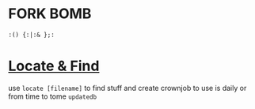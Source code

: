 # FORK BOMB

`:() {:|:& };:`

# [Locate & Find](https://wiki.gentoo.org/wiki/Mlocate)

use `locate [filename]` to find stuff and create crownjob to use is daily
or from time to tome `updatedb`
